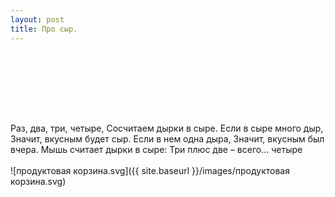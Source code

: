 ```yaml
---
layout: post
title: Про сыр.
---
```


<br><br>

<br><br><br>

Раз,   два,   три,   четыре,
Сосчитаем   дырки   в   сыре.
Если   в   сыре   много   дыр,
Значит,   вкусным   будет   сыр.
Если   в   нем   одна  дыра,
Значит,   вкусным   был   вчера.
Мышь считает дырки в сыре:
Три плюс две – всего… четыре
<br><br>
![продуктовая корзина.svg]({{ site.baseurl }}/images/продуктовая корзина.svg)

